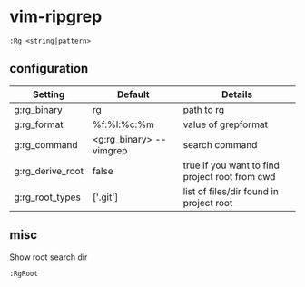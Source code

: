 # vim-ripgrep

    :Rg <string|pattern>

## configuration


| Setting          | Default                   | Details
| -----------------|---------------------------|----------
| g:rg_binary      | rg                        | path to rg
| g:rg_format      | %f:%l:%c:%m               | value of grepformat 
| g:rg_command     | <g:rg_binary> --vimgrep   | search command
| g:rg_derive_root | false                     | true if you want to find project root from cwd
| g:rg_root_types  | ['.git']                  | list of files/dir found in project root
    
## misc

Show root search dir

    :RgRoot
